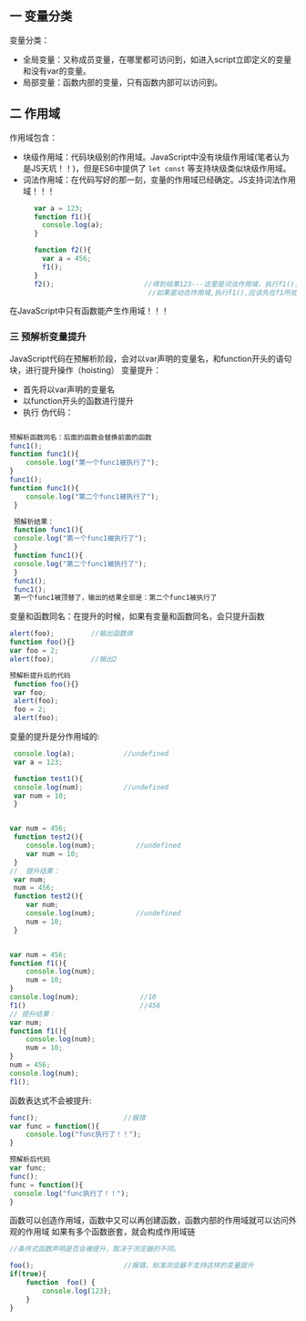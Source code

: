 ## 一 变量分类

变量分类：
- 全局变量：又称成员变量，在哪里都可访问到，如进入script立即定义的变量和没有var的变量。  
- 局部变量：函数内部的变量，只有函数内部可以访问到。

## 二 作用域

作用域包含：
- 块级作用域：代码块级别的作用域。JavaScript中没有块级作用域(笔者认为是JS天坑！！)，但是ES6中提供了 `let const` 等支持块级类似块级作用域。
- 词法作用域：在代码写好的那一刻，变量的作用域已经确定。JS支持词法作用域！！！
```js
      var a = 123;
      function f1(){
        console.log(a);
      }

      function f2(){
        var a = 456;
        f1();
      }
      f2();                      //得到结果123---这里是词法作用域，执行f1()，直接进入f1()内部查找变量，找不到，去全局查找
                                  //如果是动态作用域,执行f1(),应该先在f1所处环境找，结果是456
 ```
 在JavaScript中只有函数能产生作用域！！！

###  三 预解析变量提升

JavaScript代码在预解析阶段，会对以var声明的变量名，和function开头的语句块，进行提升操作（hoisting）
变量提升：
- 首先将以var声明的变量名
- 以function开头的函数进行提升
- 执行
伪代码：
```js

预解析函数同名：后面的函数会替换前面的函数
func1();
function func1(){
    console.log("第一个func1被执行了");
}
func1();
function func1(){
    console.log("第二个func1被执行了");
 }

 预解析结果：
 function func1(){
 console.log("第一个func1被执行了");
 }
 function func1(){
 console.log("第二个func1被执行了");
 }
 func1();
 func1();
 第一个func1被顶替了，输出的结果全部是：第二个func1被执行了
 ```
变量和函数同名：在提升的时候，如果有变量和函数同名，会只提升函数
```js
alert(foo);         //输出函数体
function foo(){}
var foo = 2;
alert(foo);         //输出2

预解析提升后的代码
 function foo(){}
 var foo;
 alert(foo);
 foo = 2;
 alert(foo);
 ```
变量的提升是分作用域的:
```js
 console.log(a);            //undefined
 var a = 123;

 function test1(){
 console.log(num);          //undefined
 var num = 10;
 }


var num = 456;
 function test2(){
    console.log(num);          //undefined
    var num = 10;
 }
//  提升结果：
 var num;
 num = 456;
 function test2(){
    var num;
    console.log(num);          //undefined
    num = 10;
 }


var num = 456;
function f1(){
    console.log(num);
    num = 10;
}
console.log(num);               //10
f1()                            //456
// 提升结果：
var num;
function f1(){
    console.log(num);
    num = 10;
}
num = 456;
console.log(num);
f1();
```

函数表达式不会被提升:
```js
func();                     //报错
var func = function(){
    console.log("func执行了！！");
}

预解析后代码
var func;
func();
func = function(){
 console.log("func执行了！！");
}
```
函数可以创造作用域，函数中又可以再创建函数，函数内部的作用域就可以访问外观的作用域
如果有多个函数嵌套，就会构成作用域链

```js
//条件式函数声明是否会被提升，取决于浏览器的不同。

foo();                      //报错，标准浏览器不支持这样的变量提升
if(true){
    function  foo() {
        console.log(123);
    }
}
```